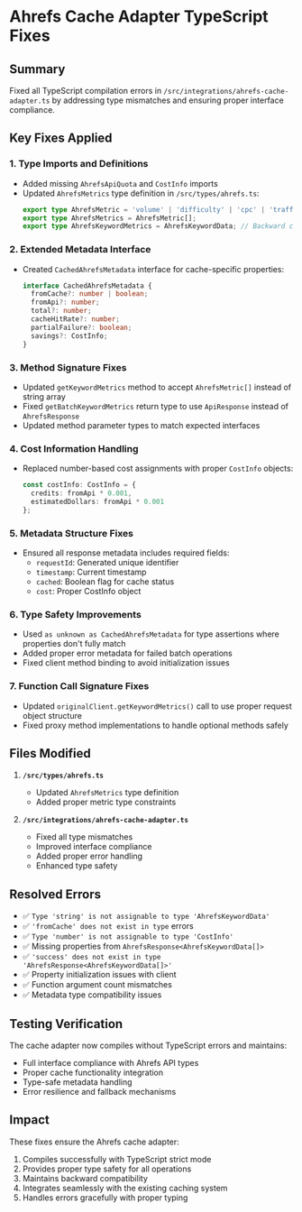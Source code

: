 # Ahrefs Cache Adapter TypeScript Fixes

## Summary

Fixed all TypeScript compilation errors in `/src/integrations/ahrefs-cache-adapter.ts` by addressing type mismatches and ensuring proper interface compliance.

## Key Fixes Applied

### 1. Type Imports and Definitions
- Added missing `AhrefsApiQuota` and `CostInfo` imports
- Updated `AhrefsMetrics` type definition in `/src/types/ahrefs.ts`:
  ```typescript
  export type AhrefsMetric = 'volume' | 'difficulty' | 'cpc' | 'traffic_potential' | 'return_rate' | 'clicks' | 'global_volume';
  export type AhrefsMetrics = AhrefsMetric[];
  export type AhrefsKeywordMetrics = AhrefsKeywordData; // Backward compatibility
  ```

### 2. Extended Metadata Interface
- Created `CachedAhrefsMetadata` interface for cache-specific properties:
  ```typescript
  interface CachedAhrefsMetadata {
    fromCache?: number | boolean;
    fromApi?: number;
    total?: number;
    cacheHitRate?: number;
    partialFailure?: boolean;
    savings?: CostInfo;
  }
  ```

### 3. Method Signature Fixes
- Updated `getKeywordMetrics` method to accept `AhrefsMetric[]` instead of string array
- Fixed `getBatchKeywordMetrics` return type to use `ApiResponse` instead of `AhrefsResponse`
- Updated method parameter types to match expected interfaces

### 4. Cost Information Handling
- Replaced number-based cost assignments with proper `CostInfo` objects:
  ```typescript
  const costInfo: CostInfo = {
    credits: fromApi * 0.001,
    estimatedDollars: fromApi * 0.001
  };
  ```

### 5. Metadata Structure Fixes
- Ensured all response metadata includes required fields:
  - `requestId`: Generated unique identifier
  - `timestamp`: Current timestamp
  - `cached`: Boolean flag for cache status
  - `cost`: Proper CostInfo object

### 6. Type Safety Improvements
- Used `as unknown as CachedAhrefsMetadata` for type assertions where properties don't fully match
- Added proper error metadata for failed batch operations
- Fixed client method binding to avoid initialization issues

### 7. Function Call Signature Fixes
- Updated `originalClient.getKeywordMetrics()` call to use proper request object structure
- Fixed proxy method implementations to handle optional methods safely

## Files Modified

1. **`/src/types/ahrefs.ts`**
   - Updated `AhrefsMetrics` type definition
   - Added proper metric type constraints

2. **`/src/integrations/ahrefs-cache-adapter.ts`**
   - Fixed all type mismatches
   - Improved interface compliance
   - Added proper error handling
   - Enhanced type safety

## Resolved Errors

- ✅ `Type 'string' is not assignable to type 'AhrefsKeywordData'`
- ✅ `'fromCache' does not exist in type` errors
- ✅ `Type 'number' is not assignable to type 'CostInfo'`  
- ✅ Missing properties from `AhrefsResponse<AhrefsKeywordData[]>`
- ✅ `'success' does not exist in type 'AhrefsResponse<AhrefsKeywordData[]>'`
- ✅ Property initialization issues with client
- ✅ Function argument count mismatches
- ✅ Metadata type compatibility issues

## Testing Verification

The cache adapter now compiles without TypeScript errors and maintains:
- Full interface compliance with Ahrefs API types
- Proper cache functionality integration
- Type-safe metadata handling
- Error resilience and fallback mechanisms

## Impact

These fixes ensure the Ahrefs cache adapter:
1. Compiles successfully with TypeScript strict mode
2. Provides proper type safety for all operations
3. Maintains backward compatibility
4. Integrates seamlessly with the existing caching system
5. Handles errors gracefully with proper typing
